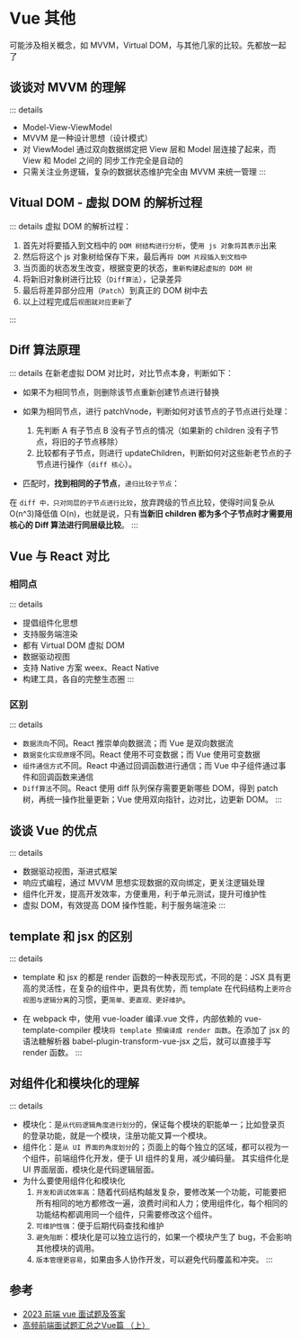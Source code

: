 # Vue 其他

可能涉及相关概念，如 MVVM，Virtual DOM，与其他几家的比较。先都放一起了

## 谈谈对 MVVM 的理解

::: details

- Model-View-ViewModel
- MVVM 是一种设计思想（设计模式）
- 对 ViewModel 通过双向数据绑定把 View 层和 Model 层连接了起来，而 View 和 Model 之间的 同步工作完全是自动的
- 只需关注业务逻辑，复杂的数据状态维护完全由 MVVM 来统一管理
  :::

## Vitual DOM - 虚拟 DOM 的解析过程

::: details 虚拟 DOM 的解析过程：

1. 首先对将要插入到文档中的 `DOM 树结构进行分析`，使`用 js 对象将其表示`出来
2. 然后将这个 js 对象树给保存下来，最后再`将 DOM 片段插入到文档中`
3. 当页面的状态发生改变，根据变更的状态，`重新构建起虚拟的 DOM 树`
4. 将新旧对象树进行比较（`Diff算法`），记录差异
5. 最后将差异部分应用（`Patch`）到真正的 DOM 树中去
6. 以上过程完成后`视图就对应更新`了

:::

## Diff 算法原理

::: details
在新老虚拟 DOM 对比时，对比节点本身，判断如下：

- 如果不为相同节点，则删除该节点重新创建节点进行替换

- 如果为相同节点，进行 patchVnode，判断如何对该节点的子节点进行处理：

  1. 先判断 A 有子节点 B 没有子节点的情况（如果新的 children 没有子节点，将旧的子节点移除）
  2. 比较都有子节点，则进行 updateChildren，判断如何对这些新老节点的子节点进行操作（`diff 核心`）。

- 匹配时，**找到相同的子节点**，`递归比较子节点`：

在 `diff 中，只对同层的子节点进行比较`，放弃跨级的节点比较，使得时间复杂从 O(n^3)降低值 O(n)，也就是说，只有**当新旧 children 都为多个子节点时才需要用核心的 Diff 算法进行同层级比较**。
:::

## Vue 与 React 对比

### 相同点

::: details

- 提倡组件化思想
- 支持服务端渲染
- 都有 Virtual DOM 虚拟 DOM
- 数据驱动视图
- 支持 Native 方案 weex、React Native
- 构建工具，各自的完整生态圈
  :::

### 区别

::: details

- `数据流向`不同。React 推崇单向数据流；而 Vue 是双向数据流
- `数据变化实现原理`不同。React 使用不可变数据；而 Vue 使用可变数据
- `组件通信方式`不同。React 中通过回调函数进行通信；而 Vue 中子组件通过事件和回调函数来通信
- `Diff算法`不同。React 使用 diff 队列保存需要更新哪些 DOM，得到 patch 树，再统一操作批量更新；Vue 使用双向指针，边对比，边更新 DOM。
  :::

## 谈谈 Vue 的优点

::: details

- 数据驱动视图，渐进式框架
- 响应式编程，通过 MVVM 思想实现数据的双向绑定，更关注逻辑处理
- 组件化开发，提高开发效率，方便重用，利于单元测试，提升可维护性
- 虚拟 DOM，有效提高 DOM 操作性能，利于服务端渲染
  :::

## template 和 jsx 的区别

::: details

- template 和 jsx 的都是 render 函数的一种表现形式，不同的是：JSX 具有更高的灵活性，在复杂的组件中，更具有优势，而 template 在代码结构上`更符合视图与逻辑分离`的习惯，更`简单、更直观、更好维护`。

- 在 webpack 中，使用 vue-loader 编译.vue 文件，内部依赖的 vue-template-compiler 模块`将 template 预编译成 render 函数`。在添加了 jsx 的语法糖解析器 babel-plugin-transform-vue-jsx 之后，就可以直接手写 render 函数。
  :::

## 对组件化和模块化的理解

::: details

- 模块化：是`从代码逻辑角度进行划分`的，保证每个模块的职能单一；比如登录页的登录功能，就是一个模块，注册功能又算一个模块。
- 组件化：是`从 UI 界面的角度划分`的；页面上的每个独立的区域，都可以视为一个组件，前端组件化开发，便于 UI 组件的复用，减少编码量。
  其实组件化是 UI 界面层面，模块化是代码逻辑层面。
- 为什么要使用组件化和模块化
  1. `开发和调试效率高`：随着代码结构越发复杂，要修改某一个功能，可能要把所有相同的地方都修改一遍，浪费时间和人力；使用组件化，每个相同的功能结构都调用同一个组件，只需要修改这个组件。
  2. `可维护性强`：便于后期代码查找和维护
  3. `避免阻断`：模块化是可以独立运行的，如果一个模块产生了 bug，不会影响其他模块的调用。
  4. `版本管理更容易`，如果由多人协作开发，可以避免代码覆盖和冲突。
:::


## 参考

- [2023 前端 vue 面试题及答案](https://juejin.cn/post/7204844328111374391)
- [高频前端面试题汇总之Vue篇 （上）](https://juejin.cn/post/7205882403948560444)
